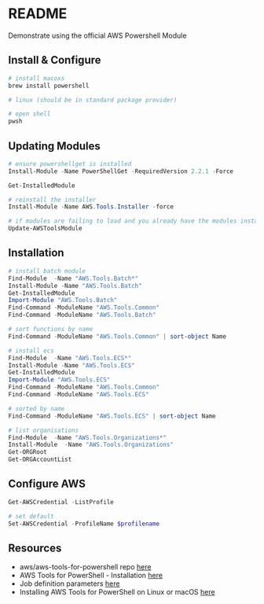 # README

Demonstrate using the official AWS Powershell Module  

## Install & Configure

```sh
# install macoxs
brew install powershell

# linux (should be in standard package provider)

# open shell
pwsh   
```

## Updating Modules

```ps1
# ensure powershellget is installed
Install-Module -Name PowerShellGet -RequiredVersion 2.2.1 -Force

Get-InstalledModule

# reinstall the installer
Install-Module -Name AWS.Tools.Installer -force

# if modules are failing to load and you already have the modules installed try upgrading them.
Update-AWSToolsModule  
```

## Installation

```ps1
# install batch module 
Find-Module  -Name "AWS.Tools.Batch*"
Install-Module -Name "AWS.Tools.Batch"
Get-InstalledModule
Import-Module "AWS.Tools.Batch"
Find-Command -ModuleName "AWS.Tools.Common"
Find-Command -ModuleName "AWS.Tools.Batch"

# sort functions by name
Find-Command -ModuleName "AWS.Tools.Common" | sort-object Name

# install ecs
Find-Module  -Name "AWS.Tools.ECS*"
Install-Module -Name "AWS.Tools.ECS"
Get-InstalledModule
Import-Module "AWS.Tools.ECS"
Find-Command -ModuleName "AWS.Tools.Common"
Find-Command -ModuleName "AWS.Tools.ECS"

# sorted by name
Find-Command -ModuleName "AWS.Tools.ECS" | sort-object Name

# list organisations 
Find-Module  -Name "AWS.Tools.Organizations*"
Install-Module  -Name "AWS.Tools.Organizations"
Get-ORGRoot 
Get-ORGAccountList
```

## Configure AWS

```ps1
Get-AWSCredential -ListProfile

# set default
Set-AWSCredential -ProfileName $profilename
```

## Resources  

* aws/aws-tools-for-powershell repo [here](https://github.com/aws/aws-tools-for-powershell)  
* AWS Tools for PowerShell - Installation [here](https://docs.aws.amazon.com/powershell/latest/reference/Index.html)  
* Job definition parameters [here](https://docs.aws.amazon.com/batch/latest/userguide/job_definition_parameters.html)  
* Installing AWS Tools for PowerShell on Linux or macOS [here](https://docs.aws.amazon.com/powershell/latest/userguide/pstools-getting-set-up-linux-mac.html)  
